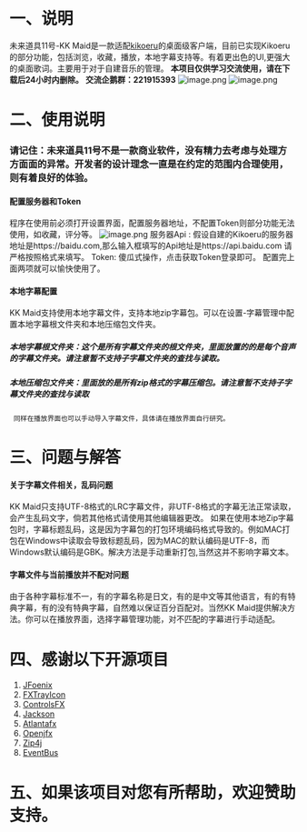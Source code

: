 # 一、说明
未来道具11号-KK Maid是一款适配[kikoeru](https://github.com/kikoeru-project/kikoeru-express)的桌面级客户端，目前已实现Kikoeru的部分功能，包括浏览，收藏，播放，本地字幕支持等。有着更出色的UI,更强大的桌面歌词。主要用于对于自建音乐的管理。
**本项目仅供学习交流使用，请在下载后24小时内删除。**
**交流企鹅群：221915393**
![image.png](https://cdn.nlark.com/yuque/0/2023/png/22760263/1689820288640-9da8ed18-2cd2-434f-abb9-e7679dfa748f.png#averageHue=%23344050&clientId=u0a798f1d-1ba0-4&from=paste&height=930&id=u696cb9d6&originHeight=930&originWidth=1540&originalType=binary&ratio=1&rotation=0&showTitle=false&size=1018509&status=done&style=none&taskId=u71c598f8-fcd3-46f1-95bd-73d62eaa0c7&title=&width=1540)
![image.png](https://cdn.nlark.com/yuque/0/2023/png/22760263/1689820427346-c372a757-99c2-47e2-a5ee-2169668bbce1.png#averageHue=%237f7f74&clientId=u0a798f1d-1ba0-4&from=paste&height=925&id=ubbd45155&originHeight=925&originWidth=1538&originalType=binary&ratio=1&rotation=0&showTitle=false&size=1068493&status=done&style=none&taskId=ud93bab53-2b52-483c-8f20-b2ecb3bb851&title=&width=1538)
# 二、使用说明
### 请记住：未来道具11号不是一款商业软件，没有精力去考虑与处理方方面面的异常。开发者的设计理念一直是在约定的范围内合理使用，则有着良好的体验。
#### 配置服务器和Token
程序在使用前必须打开设置界面，配置服务器地址，不配置Token则部分功能无法使用，如收藏，评分等。
![image.png](https://cdn.nlark.com/yuque/0/2023/png/22760263/1689820505325-5d0d3833-754a-40dc-af4b-9144746b1c09.png#averageHue=%231c1c23&clientId=u0a798f1d-1ba0-4&from=paste&height=213&id=u5f659ad8&originHeight=213&originWidth=1350&originalType=binary&ratio=1&rotation=0&showTitle=false&size=11579&status=done&style=none&taskId=uee16eee5-f31b-4653-8f16-d9ed3ad819d&title=&width=1350)
服务器Api : 假设自建的Kikoeru的服务器地址是https://baidu.com,那么输入框填写的Api地址是https://api.baidu.com   请严格按照格式来填写。
Token: 傻瓜式操作，点击获取Token登录即可。
配置完上面两项就可以愉快使用了。
#### 本地字幕配置
KK Maid支持使用本地字幕文件，支持本地zip字幕包。可以在设置-字幕管理中配置本地字幕根文件夹和本地压缩包文件夹。
##### 本地字幕根文件夹：这个是所有字幕文件夹的根文件夹，里面放置的的是每个音声的字幕文件夹。请注意暂不支持子字幕文件夹的查找与读取。
##### 本地压缩包文件夹：里面放的是所有zip格式的字幕压缩包。请注意暂不支持子字幕文件夹的查找与读取
     同样在播放界面也可以手动导入字幕文件，具体请在播放界面自行研究。
# 三、问题与解答
#### 关于字幕文件相关，乱码问题
KK Maid只支持UTF-8格式的LRC字幕文件，非UTF-8格式的字幕无法正常读取，会产生乱码文字，倘若其他格式请使用其他编辑器更改。
如果在使用本地Zip字幕包时，字幕标题乱码，这是因为字幕包的打包环境编码格式导致的。例如MAC打包在Windows中读取会导致标题乱码，因为MAC的默认编码是UTF-8，而Windows默认编码是GBK。解决方法是手动重新打包,当然这并不影响字幕文本。
#### 字幕文件与当前播放并不配对问题
由于各种字幕标准不一，有的字幕名称是日文，有的是中文等其他语言，有的有特典字幕，有的没有特典字幕，自然难以保证百分百配对。当然KK Maid提供解决方法。你可以在播放界面，选择字幕管理功能，对不匹配的字幕进行手动适配。
# 四、感谢以下开源项目

1. [JFoenix](https://github.com/sshahine/JFoenix)
2. [FXTrayIcon](https://github.com/dustinkredmond/FXTrayIcon)
3. [ControlsFX](https://github.com/controlsfx/controlsfx)
4. [Jackson](https://github.com/FasterXML/jackson)
5. [Atlantafx](https://github.com/mkpaz/atlantafx)
6. [Openjfx](https://openjfx.io/)
7. [Zip4j](https://github.com/srikanth-lingala/zip4j)
8. [EventBus](https://github.com/greenrobot/EventBus)
# 五、如果该项目对您有所帮助，欢迎赞助支持。

